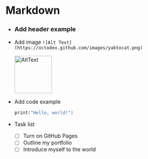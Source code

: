 # Markdown
- ### Add header example

- Add image `![Alt Text](https://octodex.github.com/images/yaktocat.png)`

   <img src=https://octodex.github.com/images/yaktocat.png alt=AltText width=100> <!-- align=right -->

- Add code example

   ``` swift
   print("Hello, world!")
   ```
- Task list

   - [ ] Turn on GitHub Pages
   - [ ] Outline my portfolio
   - [ ] Introduce myself to the world
